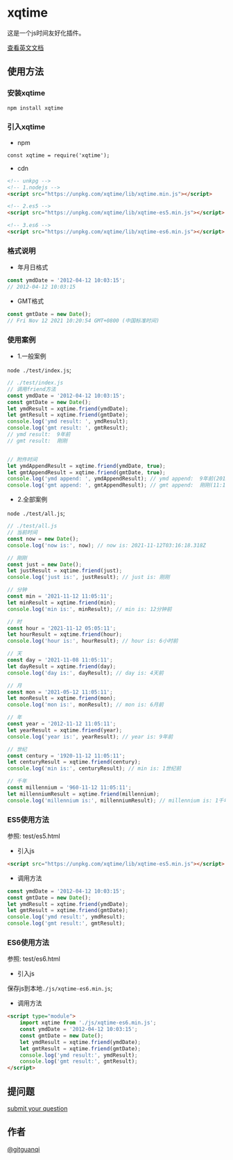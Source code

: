 # xqtime

这是一个js时间友好化插件。

[查看英文文档](./README.md)

## 使用方法

### 安装xqtime

```sh
npm install xqtime
```

### 引入xqtime

+ npm

`const xqtime = require('xqtime');`

+ cdn

```html
<!-- unkpg -->
<!-- 1.nodejs -->
<script src="https://unpkg.com/xqtime/lib/xqtime.min.js"></script>

<!-- 2.es5 -->
<script src="https://unpkg.com/xqtime/lib/xqtime-es5.min.js"></script>

<!-- 3.es6 -->
<script src="https://unpkg.com/xqtime/lib/xqtime-es6.min.js"></script>
```

### 格式说明

+ 年月日格式

```js
const ymdDate = '2012-04-12 10:03:15';
// 2012-04-12 10:03:15
```

+ GMT格式

```js
const gmtDate = new Date();
// Fri Nov 12 2021 10:20:54 GMT+0800 (中国标准时间)
```

### 使用案例

+ 1.一般案例

`node ./test/index.js`;

```js
// ./test/index.js
// 调用friend方法
const ymdDate = '2012-04-12 10:03:15';
const gmtDate = new Date();
let ymdResult = xqtime.friend(ymdDate);
let gmtResult = xqtime.friend(gmtDate);
console.log('ymd result: ', ymdResult);
console.log('gmt result: ', gmtResult);
// ymd result:  9年前
// gmt result:  刚刚


// 附件时间
let ymdAppendResult = xqtime.friend(ymdDate, true);
let gmtAppendResult = xqtime.friend(gmtDate, true);
console.log('ymd append: ', ymdAppendResult); // ymd append:  9年前(2012-03-04)
console.log('gmt append: ', gmtAppendResult); // gmt append:  刚刚(11:19:52)
```

+ 2.全部案例

`node ./test/all.js`;

```js
// ./test/all.js
// 当前时间
const now = new Date();
console.log('now is:', now); // now is: 2021-11-12T03:16:18.318Z

// 刚刚
const just = new Date();
let justResult = xqtime.friend(just);
console.log('just is:', justResult); // just is: 刚刚

// 分钟
const min = '2021-11-12 11:05:11';
let minResult = xqtime.friend(min);
console.log('min is:', minResult); // min is: 12分钟前

// 时
const hour = '2021-11-12 05:05:11';
let hourResult = xqtime.friend(hour);
console.log('hour is:', hourResult); // hour is: 6小时前

// 天
const day = '2021-11-08 11:05:11';
let dayResult = xqtime.friend(day);
console.log('day is:', dayResult); // day is: 4天前

// 月
const mon = '2021-05-12 11:05:11';
let monResult = xqtime.friend(mon);
console.log('mon is:', monResult); // mon is: 6月前

// 年
const year = '2012-11-12 11:05:11';
let yearResult = xqtime.friend(year);
console.log('year is:', yearResult); // year is: 9年前

// 世纪
const century = '1920-11-12 11:05:11';
let centuryResult = xqtime.friend(century);
console.log('min is:', centuryResult); // min is: 1世纪前

// 千年
const millennium = '960-11-12 11:05:11';
let millenniumResult = xqtime.friend(millennium);
console.log('millennium is:', millenniumResult); // millennium is: 1千年前

```

### ES5使用方法

参照: test/es5.html

+ 引入js

```html
<script src="https://unpkg.com/xqtime/lib/xqtime-es5.min.js"></script>
```

+ 调用方法

```js
const ymdDate = '2012-04-12 10:03:15';
const gmtDate = new Date();
let ymdResult = xqtime.friend(ymdDate);
let gmtResult = xqtime.friend(gmtDate);
console.log('ymd result:', ymdResult);
console.log('gmt result:', gmtResult);
```

### ES6使用方法

参照: test/es6.html

+ 引入js

保存js到本地`./js/xqtime-es6.min.js`;

+ 调用方法

```html
<script type="module">
    import xqtime from './js/xqtime-es6.min.js';
    const ymdDate = '2012-04-12 10:03:15';
    const gmtDate = new Date();
    let ymdResult = xqtime.friend(ymdDate);
    let gmtResult = xqtime.friend(gmtDate);
    console.log('ymd result:', ymdResult);
    console.log('gmt result:', gmtResult);
</script>
```

## 提问题

[submit your question](https://github.com/gitguanqi/xqtime/issues/new)

## 作者

[@gitguanqi](https://github.com/gitguanqi)
